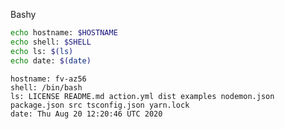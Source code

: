 
Bashy

``` bash
echo hostname: $HOSTNAME
echo shell: $SHELL
echo ls: $(ls)
echo date: $(date)
```

``` markdown-code-runner output
hostname: fv-az56
shell: /bin/bash
ls: LICENSE README.md action.yml dist examples nodemon.json package.json src tsconfig.json yarn.lock
date: Thu Aug 20 12:20:46 UTC 2020
```
